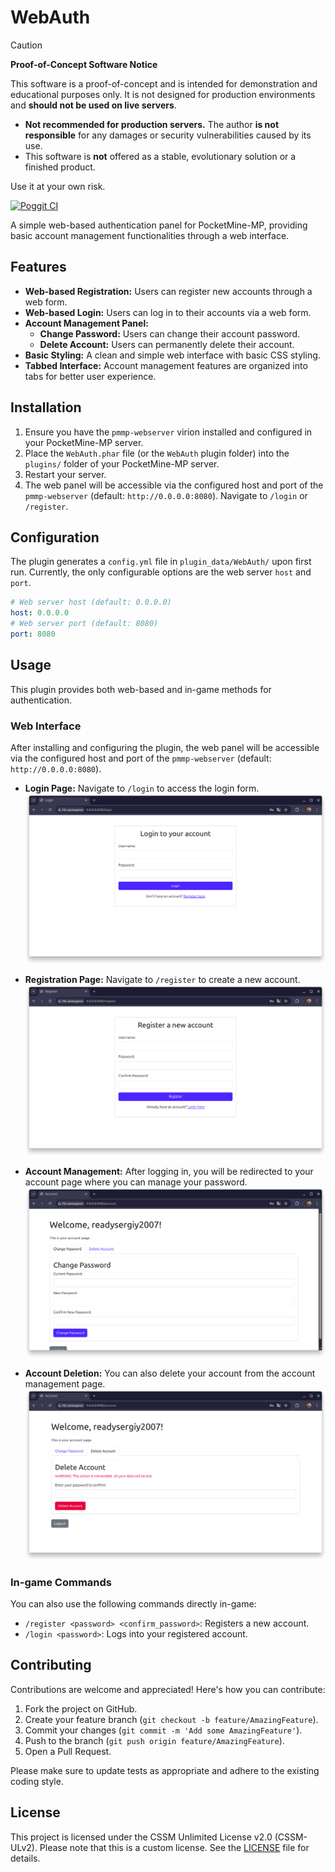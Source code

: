 # WebAuth

> [!CAUTION]
> **Proof-of-Concept Software Notice**
>
> This software is a proof-of-concept and is intended for demonstration and educational purposes only. It is not designed for production environments and **should not be used on live servers**.
>
> - **Not recommended for production servers.** The author **is not responsible** for any damages or security vulnerabilities caused by its use.
> - This software is **not** offered as a stable, evolutionary solution or a finished product.
>
> Use it at your own risk.

[![Poggit CI](https://poggit.pmmp.io/ci.shield/newlandpe/WebAuth/WebAuth)](https://poggit.pmmp.io/ci/newlandpe/WebAuth/WebAuth)

A simple web-based authentication panel for PocketMine-MP, providing basic account management functionalities through a web interface.

## Features

- **Web-based Registration:** Users can register new accounts through a web form.
- **Web-based Login:** Users can log in to their accounts via a web form.
- **Account Management Panel:**
  - **Change Password:** Users can change their account password.
  - **Delete Account:** Users can permanently delete their account.
- **Basic Styling:** A clean and simple web interface with basic CSS styling.
- **Tabbed Interface:** Account management features are organized into tabs for better user experience.

## Installation

1. Ensure you have the `pmmp-webserver` virion installed and configured in your PocketMine-MP server.
2. Place the `WebAuth.phar` file (or the `WebAuth` plugin folder) into the `plugins/` folder of your PocketMine-MP server.
3. Restart your server.
4. The web panel will be accessible via the configured host and port of the `pmmp-webserver` (default: `http://0.0.0.0:8080`). Navigate to `/login` or `/register`.

## Configuration

The plugin generates a `config.yml` file in `plugin_data/WebAuth/` upon first run.
Currently, the only configurable options are the web server `host` and `port`.

```yaml
# Web server host (default: 0.0.0.0)
host: 0.0.0.0
# Web server port (default: 8080)
port: 8080
```

## Usage

This plugin provides both web-based and in-game methods for authentication.

### Web Interface

After installing and configuring the plugin, the web panel will be accessible via the configured host and port of the `pmmp-webserver` (default: `http://0.0.0.0:8080`).

- **Login Page:** Navigate to `/login` to access the login form.
  ![Login Page](assets/login_page.png)

- **Registration Page:** Navigate to `/register` to create a new account.
  ![Registration Page](assets/registration_page.png)

- **Account Management:** After logging in, you will be redirected to your account page where you can manage your password.
  ![Account Change Password](assets/account_change_password.png)

- **Account Deletion:** You can also delete your account from the account management page.
  ![Account Deletion](assets/account_delete.png)

### In-game Commands

You can also use the following commands directly in-game:

- `/register <password> <confirm_password>`: Registers a new account.
- `/login <password>`: Logs into your registered account.

## Contributing

Contributions are welcome and appreciated! Here's how you can contribute:

1. Fork the project on GitHub.
2. Create your feature branch (`git checkout -b feature/AmazingFeature`).
3. Commit your changes (`git commit -m 'Add some AmazingFeature'`).
4. Push to the branch (`git push origin feature/AmazingFeature`).
5. Open a Pull Request.

Please make sure to update tests as appropriate and adhere to the existing coding style.

## License

This project is licensed under the CSSM Unlimited License v2.0 (CSSM-ULv2). Please note that this is a custom license. See the [LICENSE](LICENSE) file for details.
